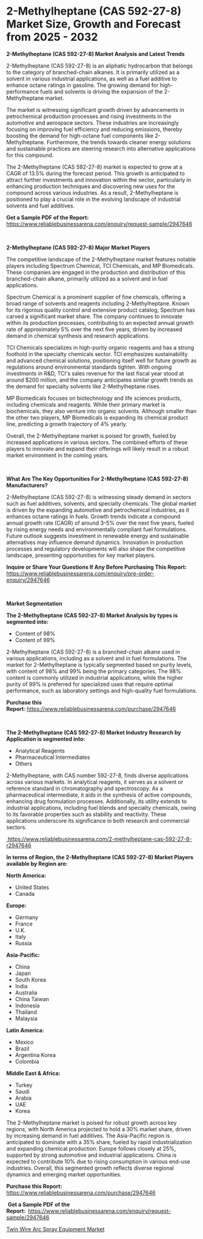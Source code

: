 <p><h1>2-Methylheptane (CAS 592-27-8) Market Size, Growth and Forecast from 2025 - 2032</h1></p><p><strong>2-Methylheptane (CAS 592-27-8) Market Analysis and Latest Trends</strong></p>
<p><p>2-Methylheptane (CAS 592-27-8) is an aliphatic hydrocarbon that belongs to the category of branched-chain alkanes. It is primarily utilized as a solvent in various industrial applications, as well as a fuel additive to enhance octane ratings in gasoline. The growing demand for high-performance fuels and solvents is driving the expansion of the 2-Methylheptane market.</p><p>The market is witnessing significant growth driven by advancements in petrochemical production processes and rising investments in the automotive and aerospace sectors. These industries are increasingly focusing on improving fuel efficiency and reducing emissions, thereby boosting the demand for high-octane fuel components like 2-Methylheptane. Furthermore, the trends towards cleaner energy solutions and sustainable practices are steering research into alternative applications for this compound.</p><p>The 2-Methylheptane (CAS 592-27-8) market is expected to grow at a CAGR of 13.5% during the forecast period. This growth is anticipated to attract further investments and innovation within the sector, particularly in enhancing production techniques and discovering new uses for the compound across various industries. As a result, 2-Methylheptane is positioned to play a crucial role in the evolving landscape of industrial solvents and fuel additives.</p></p>
<p><strong>Get a Sample PDF of the Report:&nbsp;</strong> <a href="https://www.reliablebusinessarena.com/enquiry/request-sample/2947646?utm_campaign=2992&utm_medium=2&utm_source=Github&utm_content=ia&utm_term=12032025&utm_id=2-methylheptane-cas-592-27-8">https://www.reliablebusinessarena.com/enquiry/request-sample/2947646</a></p>
<p>&nbsp;</p>
<p><strong>2-Methylheptane (CAS 592-27-8) Major Market Players</strong></p>
<p><p>The competitive landscape of the 2-Methylheptane market features notable players including Spectrum Chemical, TCI Chemicals, and MP Biomedicals. These companies are engaged in the production and distribution of this branched-chain alkane, primarily utilized as a solvent and in fuel applications.</p><p>Spectrum Chemical is a prominent supplier of fine chemicals, offering a broad range of solvents and reagents including 2-Methylheptane. Known for its rigorous quality control and extensive product catalog, Spectrum has carved a significant market share. The company continues to innovate within its production processes, contributing to an expected annual growth rate of approximately 5% over the next five years, driven by increased demand in chemical synthesis and research applications.</p><p>TCI Chemicals specializes in high-purity organic reagents and has a strong foothold in the specialty chemicals sector. TCI emphasizes sustainability and advanced chemical solutions, positioning itself well for future growth as regulations around environmental standards tighten. With ongoing investments in R&D, TCI's sales revenue for the last fiscal year stood at around $200 million, and the company anticipates similar growth trends as the demand for specialty solvents like 2-Methylheptane rises.</p><p>MP Biomedicals focuses on biotechnology and life sciences products, including chemicals and reagents. While their primary market is biochemicals, they also venture into organic solvents. Although smaller than the other two players, MP Biomedicals is expanding its chemical product line, predicting a growth trajectory of 4% yearly. </p><p>Overall, the 2-Methylheptane market is poised for growth, fueled by increased applications in various sectors. The combined efforts of these players to innovate and expand their offerings will likely result in a robust market environment in the coming years.</p></p>
<p>&nbsp;</p>
<p><strong>What Are The Key Opportunities For 2-Methylheptane (CAS 592-27-8) Manufacturers?</strong></p>
<p><p>2-Methylheptane (CAS 592-27-8) is witnessing steady demand in sectors such as fuel additives, solvents, and specialty chemicals. The global market is driven by the expanding automotive and petrochemical industries, as it enhances octane ratings in fuels. Growth trends indicate a compound annual growth rate (CAGR) of around 3–5% over the next five years, fueled by rising energy needs and environmentally compliant fuel formulations. Future outlook suggests investment in renewable energy and sustainable alternatives may influence demand dynamics. Innovation in production processes and regulatory developments will also shape the competitive landscape, presenting opportunities for key market players.</p></p>
<p><strong>Inquire or Share Your Questions If Any Before Purchasing This Report:</strong> <a href="https://www.reliablebusinessarena.com/enquiry/pre-order-enquiry/2947646?utm_campaign=2992&utm_medium=2&utm_source=Github&utm_content=ia&utm_term=12032025&utm_id=2-methylheptane-cas-592-27-8">https://www.reliablebusinessarena.com/enquiry/pre-order-enquiry/2947646</a></p>
<p>&nbsp;</p>
<p><strong>Market Segmentation</strong></p>
<p><strong>The 2-Methylheptane (CAS 592-27-8) Market Analysis by types is segmented into:</strong></p>
<p><ul><li>Content of 98%</li><li>Content of 99%</li></ul></p>
<p><p>2-Methylheptane (CAS 592-27-8) is a branched-chain alkane used in various applications, including as a solvent and in fuel formulations. The market for 2-Methylheptane is typically segmented based on purity levels, with content of 98% and 99% being the primary categories. The 98% content is commonly utilized in industrial applications, while the higher purity of 99% is preferred for specialized uses that require optimal performance, such as laboratory settings and high-quality fuel formulations.</p></p>
<p><strong>Purchase this Report:&nbsp;</strong><a href="https://www.reliablebusinessarena.com/purchase/2947646?utm_campaign=2992&utm_medium=2&utm_source=Github&utm_content=ia&utm_term=12032025&utm_id=2-methylheptane-cas-592-27-8">https://www.reliablebusinessarena.com/purchase/2947646</a></p>
<p>&nbsp;</p>
<p><strong>The 2-Methylheptane (CAS 592-27-8) Market Industry Research by Application is segmented into:</strong></p>
<p><ul><li>Analytical Reagents</li><li>Pharmaceutical Intermediates</li><li>Others</li></ul></p>
<p><p>2-Methylheptane, with CAS number 592-27-8, finds diverse applications across various markets. In analytical reagents, it serves as a solvent or reference standard in chromatography and spectroscopy. As a pharmaceutical intermediate, it aids in the synthesis of active compounds, enhancing drug formulation processes. Additionally, its utility extends to industrial applications, including fuel blends and specialty chemicals, owing to its favorable properties such as stability and reactivity. These applications underscore its significance in both research and commercial sectors.</p></p>
<p><a href="https://www.reliablebusinessarena.com/2-methylheptane-cas-592-27-8-r2947646?utm_campaign=2992&utm_medium=2&utm_source=Github&utm_content=ia&utm_term=12032025&utm_id=2-methylheptane-cas-592-27-8">&nbsp;https://www.reliablebusinessarena.com/2-methylheptane-cas-592-27-8-r2947646</a></p>
<p><strong>In terms of Region, the 2-Methylheptane (CAS 592-27-8) Market Players available by Region are:</strong></p>
<p>
    <p> <strong> North America: </strong>
        <ul>
            <li>United States</li>
            <li>Canada</li>
        </ul>
        </p> 
    <p> <strong> Europe: </strong>
        <ul>
            <li>Germany</li>
            <li>France</li>
            <li>U.K.</li>
            <li>Italy</li>
            <li>Russia</li>
        </ul>
        </p> 
    <p> <strong> Asia-Pacific: </strong>
        <ul>
            <li>China</li>
            <li>Japan</li>
            <li>South Korea</li>
            <li>India</li>
            <li>Australia</li>
            <li>China Taiwan</li>
            <li>Indonesia</li>
            <li>Thailand</li>
            <li>Malaysia</li>
        </ul>
        </p> 
    <p> <strong> Latin America: </strong>
        <ul>
            <li>Mexico</li>
            <li>Brazil</li>
            <li>Argentina Korea</li>
            <li>Colombia</li>
        </ul>
        </p> 
    <p> <strong> Middle East & Africa: </strong>
        <ul>
            <li>Turkey</li>
            <li>Saudi</li>
            <li>Arabia</li>
            <li>UAE</li>
            <li>Korea</li>
        </ul>
    </p>
    </p>
<p><p>The 2-Methylheptane market is poised for robust growth across key regions, with North America projected to hold a 30% market share, driven by increasing demand in fuel additives. The Asia-Pacific region is anticipated to dominate with a 35% share, fueled by rapid industrialization and expanding chemical production. Europe follows closely at 25%, supported by strong automotive and industrial applications. China is expected to contribute 10% due to rising consumption in various end-use industries. Overall, this segmented growth reflects diverse regional dynamics and emerging market opportunities.</p></p>
<p><strong>Purchase this Report: </strong><a href="https://www.reliablebusinessarena.com/purchase/2947646?utm_campaign=2992&utm_medium=2&utm_source=Github&utm_content=ia&utm_term=12032025&utm_id=2-methylheptane-cas-592-27-8">https://www.reliablebusinessarena.com/purchase/2947646</a></p>
<p>&nbsp;<strong>Get a Sample PDF of the Report:&nbsp;&nbsp;</strong><a href="https://www.reliablebusinessarena.com/enquiry/request-sample/2947646?utm_campaign=2992&utm_medium=2&utm_source=Github&utm_content=ia&utm_term=12032025&utm_id=2-methylheptane-cas-592-27-8">https://www.reliablebusinessarena.com/enquiry/request-sample/2947646</a></p>
<p><strong></strong></p>
<p><p><a href="https://github.com/forttgoddym7/Market-Research-Report-List-1/blob/main/twin-wire-arc-spray-equipment-market.md?utm_campaign=2992&utm_medium=2&utm_source=Github&utm_content=ia&utm_term=12032025&utm_id=2-methylheptane-cas-592-27-8">Twin Wire Arc Spray Equipment Market</a></p></p>